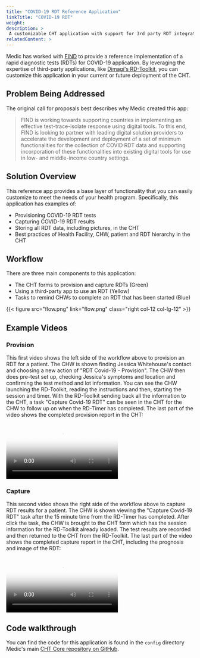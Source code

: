 ```yaml
---
title: "COVID-19 RDT Reference Application"
linkTitle: "COVID-19 RDT"
weight: 
description: >
 A customizable CHT application with support for 3rd party RDT integration   
relatedContent: >
---
```


Medic has worked with [FIND](https://www.finddx.org) to provide a reference implementation of a rapid diagnostic tests (RDTs) for COVID-19 application.  By leveraging the expertise of third-party applications, like [Dimagi's RD-Toolkit](https://github.com/dimagi/rd-toolkit/), you can customize this application in your current or future deployment of the CHT.

## Problem Being Addressed

The original call for proposals best describes why Medic created this app: 

> FIND is working towards supporting countries in implementing an effective test-trace-isolate response using digital tools. To this end, FIND is looking to partner with leading digital solution providers to accelerate the development and deployment of a set of minimum functionalities for the collection of COVID RDT data and supporting incorporation of these functionalities into existing digital tools for use in low- and middle-income country settings.

## Solution Overview

This reference app provides a base layer of functionality that you can easily customize to meet the needs of your health program.  Specifically, this application has examples of:
 * Provisioning COVID-19 RDT tests 
 * Capturing COVID-19 RDT results
 * Storing all RDT data, including pictures, in the CHT
 * Best practices of Health Facility, CHW, patient and RDT hierarchy in the CHT

## Workflow

There are three main components to this application:
 * The CHT forms to provision and capture RDTs (Green)
 * Using a third-party app to use an RDT (Yellow)
 * Tasks to remind CHWs to complete an RDT that has been started (Blue) 

{{< figure src="flow.png" link="flow.png" class="right col-12 col-lg-12" >}}

## Example Videos

### Provision

This first video shows the left side of the workflow above to provision an RDT for a patient.  The CHW is shown finding Jessica Whitehouse's contact and choosing a new action of "RDT Covid-19 - Provision".  The CHW then does pre-test set up, checking Jessica's symptoms and location and confirming the test method and lot information. You can see the CHW launching the RD-Toolkit, reading the instructions and then, starting the session and timer.  With the RD-Toolkit sending back all the information to the CHT, a task "Capture Covid-19 RDT" can be seen in the CHT for the CHW to follow up on when the RD-Timer has completed. The last part of the video shows the completed provision report in the CHT:

<video controls poster="provision.poster.png"  class=" col-8 col-lg-8" >
    <source src="provision.mp4" type="video/mp4" >
    <source src="provision.webm" type="video/webm" >
</video>

### Capture

This second video shows the right side of the workflow above to capture RDT results for a patient.  The CHW is shown viewing the "Capture Covid-19 RDT" task after the 15 minute time from the RD-Timer has completed. After click the task, the CHW is brought to the CHT form which has the session information for the RD-Toolkit already loaded.  The test results are recorded and then returned to the CHT from the RD-Toolkit. The last part of the video shows the completed capture report in the CHT, including the prognosis and image of the RDT:

<video controls poster="capture.poster.png"  class=" col-8 col-lg-8" >
    <source src="capture.mp4" type="video/mp4" >
    <source src="capture.webm" type="video/webm" >
</video>

## Code walkthrough

You can find the code for this application is found in the `config` directory Medic's main [CHT Core repository on GitHub](https://github.com/medic/cht-core/tree/master/config/covid-19).
